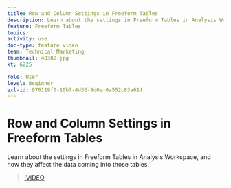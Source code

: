 ```yaml
---
title: Row and Column Settings in Freeform Tables
description: Learn about the settings in Freeform Tables in Analysis Workspace, and how they affect the data coming into those tables.
feature: Freeform Tables
topics: 
activity: use
doc-type: feature video
team: Technical Marketing
thumbnail: 40382.jpg
kt: 6225

role: User
level: Beginner
exl-id: 976119f0-16b7-4d36-8d0e-0a552c83a614
---
```

# Row and Column Settings in Freeform Tables

Learn about the settings in Freeform Tables in Analysis Workspace, and how they affect the data coming into those tables.

>[!VIDEO](https://video.tv.adobe.com/v/40382/?quality=12&learn=on)
